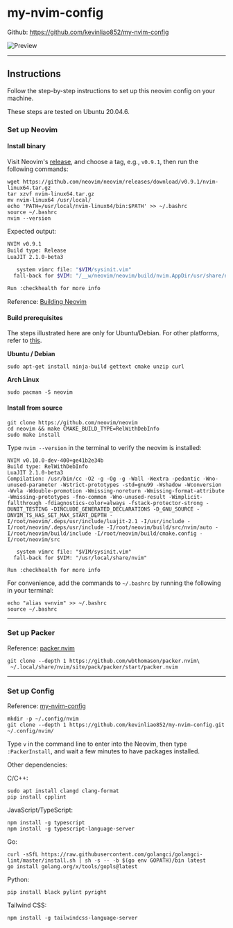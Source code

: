 # my-nvim-config

Github: https://github.com/kevinliao852/my-nvim-config

![Preview](https://i.imgur.com/yko6JbH.png)

---

## Instructions

Follow the step-by-step instructions to set up this neovim config on your machine.

These steps are tested on Ubuntu 20.04.6.

### Set up Neovim

#### Install binary

Visit Neovim's [release](https://github.com/neovim/neovim/tags), and choose a tag, e.g., `v0.9.1`, then run the following commands:

```bash=
wget https://github.com/neovim/neovim/releases/download/v0.9.1/nvim-linux64.tar.gz
tar xzvf nvim-linux64.tar.gz
mv nvim-linux64 /usr/local/
echo 'PATH=/usr/local/nvim-linux64/bin:$PATH' >> ~/.bashrc
source ~/.bashrc
nvim --version
```

Expected output:

```bash
NVIM v0.9.1
Build type: Release
LuaJIT 2.1.0-beta3

   system vimrc file: "$VIM/sysinit.vim"
  fall-back for $VIM: "/__w/neovim/neovim/build/nvim.AppDir/usr/share/nvim"

Run :checkhealth for more info
```

Reference: [Building Neovim](https://github.com/neovim/neovim/wiki/Building-Neovim)

#### Build prerequisites

The steps illustrated here are only for Ubuntu/Debian. For other platforms, refer to [this](https://github.com/neovim/neovim/wiki/Building-Neovim#build-prerequisites).

**Ubuntu / Debian**

```bash=
sudo apt-get install ninja-build gettext cmake unzip curl
```

**Arch Linux**

```bash=
sudo pacman -S neovim
```

#### Install from source

```bash=
git clone https://github.com/neovim/neovim
cd neovim && make CMAKE_BUILD_TYPE=RelWithDebInfo
sudo make install
```

Type `nvim --version` in the terminal to verify the neovim is installed:

```bash=
NVIM v0.10.0-dev-400+ge41b2e34b
Build type: RelWithDebInfo
LuaJIT 2.1.0-beta3
Compilation: /usr/bin/cc -O2 -g -Og -g -Wall -Wextra -pedantic -Wno-unused-parameter -Wstrict-prototypes -std=gnu99 -Wshadow -Wconversion -Wvla -Wdouble-promotion -Wmissing-noreturn -Wmissing-format-attribute -Wmissing-prototypes -fno-common -Wno-unused-result -Wimplicit-fallthrough -fdiagnostics-color=always -fstack-protector-strong -DUNIT_TESTING -DINCLUDE_GENERATED_DECLARATIONS -D_GNU_SOURCE -DNVIM_TS_HAS_SET_MAX_START_DEPTH -I/root/neovim/.deps/usr/include/luajit-2.1 -I/usr/include -I/root/neovim/.deps/usr/include -I/root/neovim/build/src/nvim/auto -I/root/neovim/build/include -I/root/neovim/build/cmake.config -I/root/neovim/src

   system vimrc file: "$VIM/sysinit.vim"
  fall-back for $VIM: "/usr/local/share/nvim"

Run :checkhealth for more info
```

For convenience, add the commands to `~/.bashrc` by running the following in your terminal:

```bash=
echo "alias v=nvim" >> ~/.bashrc
source ~/.bashrc
```

---

### Set up Packer

Reference: [packer.nvim](https://github.com/wbthomason/packer.nvim)

```bash=
git clone --depth 1 https://github.com/wbthomason/packer.nvim\
 ~/.local/share/nvim/site/pack/packer/start/packer.nvim
```

---

### Set up Config

Reference: [my-nvim-config](https://github.com/kevinliao852/my-nvim-config)

```bash=
mkdir -p ~/.config/nvim
git clone --depth 1 https://github.com/kevinliao852/my-nvim-config.git ~/.config/nvim/
```

Type `v` in the command line to enter into the Neovim, then type `:PackerInstall`, and wait a few minutes to have packages installed.

Other dependencies:

C/C++:

```bash=
sudo apt install clangd clang-format
pip install cpplint
```

JavaScript/TypeScript:

```bash=
npm install -g typescript
npm install -g typescript-language-server
```

Go:

```bash=
curl -sSfL https://raw.githubusercontent.com/golangci/golangci-lint/master/install.sh | sh -s -- -b $(go env GOPATH)/bin latest
go install golang.org/x/tools/gopls@latest
```

Python:

```bash=
pip install black pylint pyright
```

Tailwind CSS:

```bash=
npm install -g tailwindcss-language-server
```
